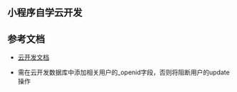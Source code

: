 ## 小程序自学云开发
## 参考文档

- [云开发文档](https://developers.weixin.qq.com/miniprogram/dev/wxcloud/basis/getting-started.html)

- 需在云开发数据库中添加相关用户的_openid字段，否则将阻断用户的update操作
